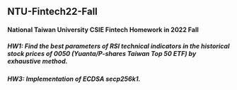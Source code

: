 ## NTU-Fintech22-Fall
#### National Taiwan University CSIE Fintech Homework in 2022 Fall
##### HW1: Find the best parameters of RSI technical indicators in the historical stock prices of 0050 (Yuanta/P-shares Taiwan Top 50 ETF) by exhaustive method.
##### HW3: Implementation of ECDSA secp256k1.
